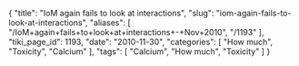 {
    "title": "IoM again fails to look at interactions",
    "slug": "iom-again-fails-to-look-at-interactions",
    "aliases": [
        "/IoM+again+fails+to+look+at+interactions+-+Nov+2010",
        "/1193"
    ],
    "tiki_page_id": 1193,
    "date": "2010-11-30",
    "categories": [
        "How much",
        "Toxicity",
        "Calcium"
    ],
    "tags": [
        "Calcium",
        "How much",
        "Toxicity"
    ]
}
